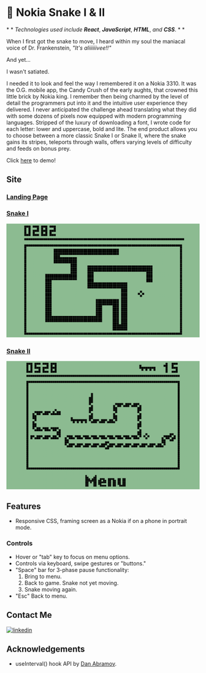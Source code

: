 # 🐍 Nokia Snake I & II
\* *  *Technologies used include* ***React***, ***JavaScript***, ***HTML***, *and* ***CSS***. * * 

<!-- [<img width="900px" src="public/images/screenshot.png"/>](https://nokia-snake-jupiter-desphy.vercel.app/) -->
When I first got the snake to move, I heard within my soul the maniacal voice of Dr. Frankenstein, *"It's aliiiiiivee!!"*

And yet...

I wasn't satiated.

I needed it to look and feel the way I remembered it on a Nokia 3310. It was the O.G. mobile app, the Candy Crush of the early aughts, that crowned this little brick by Nokia king. I remember then being charmed by the level of detail the programmers put into it and the intuitive user experience they delivered. I never anticipated the challenge ahead translating what they did with some dozens of pixels now equipped with modern programming languages. Stripped of the luxury of downloading a font, I wrote code for each letter: lower and uppercase, bold and lite. The end product allows you to choose between a more classic Snake I or Snake II, where the snake gains its stripes, teleports through walls, offers varying levels of difficulty and feeds on bonus prey.

Click [here](https://nokia-snake-jupiter-desphy.vercel.app/) to demo!

## Site

### [Landing Page](https://nokia-snake-jupiter-desphy.vercel.app/)

### [Snake I](https://nokia-snake-jupiter-desphy.vercel.app/snake1)

[<img width="800px" src="src/screenshots/snake-1.png"/>](https://nokia-snake-jupiter-desphy.vercel.app/snake1)

### [Snake II](https://nokia-snake-jupiter-desphy.vercel.app/snake2)

[<img width="800px" src="src/screenshots/snake-2-screenshot.png"/>](https://nokia-snake-jupiter-desphy.vercel.app/snake2)

## Features

- Responsive CSS, framing screen as a Nokia if on a phone in portrait mode.

### Controls

- Hover or "tab" key to focus on menu options.
- Controls via keyboard, swipe gestures or "buttons."
- "Space" bar for 3-phase pause functionality:
    1. Bring to menu.
    2. Back to game. Snake not yet moving.
    3. Snake moving again.
- "Esc" Back to menu.
  
## Contact Me
<!-- [![portfolio](https://img.shields.io/badge/my_portfolio-000?style=for-the-badge&logo=ko-fi&logoColor=white)](https://nokia-snake-jupiter-desphy.vercel.app/) -->

[![linkedin](https://img.shields.io/badge/linkedin-0A66C2?style=for-the-badge&logo=linkedin&logoColor=white)](https://www.linkedin.com/in/jupiterdesphy/)

## Acknowledgements

- useInterval() hook API by [Dan Abramov](https://overreacted.io/making-setinterval-declarative-with-react-hooks/).
